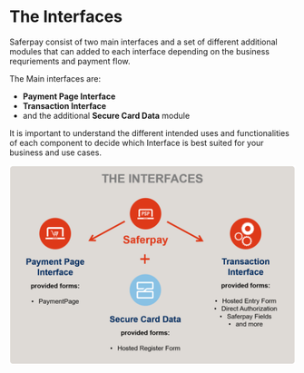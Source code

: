 # The Interfaces

Saferpay consist of two main interfaces and a set of different additional modules that can added to each interface depending on the business requriements and payment flow.

The Main interfaces are:
- **Payment Page Interface**
- **Transaction Interface**
-	and the additional **Secure Card Data** module

It is important to understand the different intended uses and functionalities of each component to decide which Interface is best suited for your business and use cases.

![alt text](https://raw.githubusercontent.com/saferpay/sndbx/master/images/Interfaces.png "The Interfaces")

